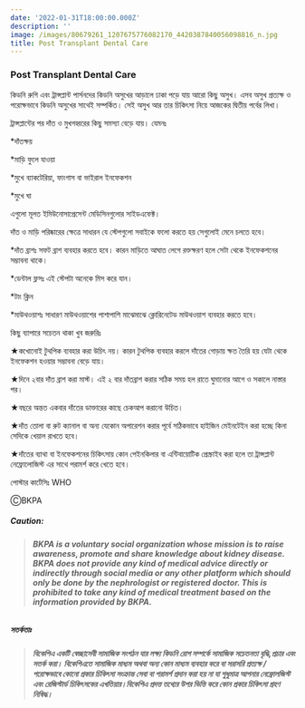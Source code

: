 ```yaml
---
date: '2022-01-31T18:00:00.000Z'
description: ''
image: /images/80679261_1207675776082170_4420387840056098816_n.jpg
title: Post Transplant Dental Care
---
```





### Post Transplant Dental Care

কিডনি রুগি এবং ট্রান্সপ্লান্ট পার্সনদের কিডনি অসুখের আড়ালে ঢাকা পড়ে যায় আরো কিছু অসুখ। এসব অসুখ প্রত্যক্ষ ও পরোক্ষভাবে কিডনি অসুখের সাথেই সম্পর্কিত। সেই অসুখ আর তার চিকিৎসা নিয়ে আজকের দ্বিতীয় পর্বের লিখা।

ট্রান্সপ্লান্টের পর দাঁত ও মুখগহ্বরের কিছু সমস্যা বেড়ে যায়। যেমনঃ

\*দাঁতক্ষয়

\*মাড়ি ফুলে যাওয়া

\*মুখে ব্যাকটেরিয়া, ফাংগাস বা ভাইরাল ইনফেকশন

\*মুখে ঘা

এগুলো মূলত ইমিউনোসাপ্রেসেন্ট মেডিসিনগুলোর সাইডএফেক্ট।

দাঁত ও মাড়ি পরিষ্কারের ক্ষেত্রে সাধারন যে স্টেপগুলো সবাইকে ফলো করতে হয় সেগুলোই মেনে চলতে হবে।

\*দাঁত ব্রাশঃ সফট ব্রাশ ব্যবহার করতে হবে। কারন মাড়িতে আঘাত লেগে রক্তক্ষরণ হলে সেটা থেকে ইনফেকশনের সম্ভাবনা থাকে।

\*ডেন্টাল ফ্লসঃ এই স্টেপটা অনেকে মিস করে যান।

\*টাং ক্লিন

\*মাউথওয়াশঃ সাধারণ মাউথওয়াশের পাশাপাশি মাঝেমাঝে ক্লোরিনেটেড মাউথওয়াশ ব্যবহার করতে হবে।

কিছু ব্যাপারে সচেতন থাকা খুব জরুরিঃ

★কখোনোই টুথপিক ব্যবহার করা উচিৎ নয়। কারন টুথপিক ব্যবহার করলে দাঁতের গোড়ায় ক্ষত তৈরি হয় যেটা থেকে ইনফেকশন হওয়ার সম্ভাবনা বেড়ে যায়।

★দিনে ২বার দাঁত ব্রাশ করা মাস্ট। এই ২ বার দাঁতব্রাশ করার সঠিক সময় হল রাতে ঘুমানোর আগে ও সকালে নাস্তার পর।

★বছরে অন্তত একবার দাঁতের ডাক্তারের কাছে চেকআপ করানো উচিত।

★দাঁত তোলা বা রুট ক্যানাল বা অন্য যেকোন অপারেশন করার পূর্বে সঠিকভাবে হাইজিন মেইনটেইন করা হচ্ছে কিনা সেদিকে খেয়াল রাখতে হবে।

★দাঁতের ব্যাথা বা ইনফেকশনের চিকিৎসায় কোন পেইনকিলার বা এন্টিবায়োটিক প্রেস্ক্রাইব করা হলে তা ট্রান্সপ্লান্ট নেফ্রোলোজিস্ট এর সাথে পরামর্শ করে খেতে হবে।

পোস্টার কার্টেসিঃ WHO

ⒸBKPA

##### **Caution:**

> ###### **BKPA is a voluntary social organization whose mission is to raise awareness, promote and share knowledge about kidney disease. BKPA does not provide any kind of medical advice directly or indirectly through social media or any other platform which should only be done by the nephrologist or registered doctor. This is prohibited to take any kind of medical treatment based on the information provided by BKPA.**

##### **সতর্কতাঃ**

> ###### **বিকেপিএ একটি স্বেচ্ছাসেবী সামাজিক সংগঠন যার লক্ষ্য কিডনি রোগ সম্পর্কে সামাজিক সচেতনতা বৃদ্ধি,প্রচার এবং সতর্ক করা। বিকেপিএতে সামাজিক মাধ্যম অথবা অন্য কোন মাধ্যম ব্যবহার করে বা সরাসরি প্রত্যক্ষ / পরোক্ষভাবে কোনো প্রকার চিকিৎসা সংক্রান্ত সেবা বা পরামর্শ প্রদান করা হয় না যা শুধুমাত্র আপনার নেফ্রোলজিস্ট এবং রেজিস্টার্ড চিকিৎসকের এখতিয়ার।বিকেপিএ প্রদত্ত তথ্যের উপর ভিত্তি করে কোন প্রকার চিকিৎসা গ্রহণ নিষিদ্ধ।**
